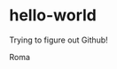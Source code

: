 # hello-world
<!DOCTYPE html>
<html>
  <head>
    Trying to figure out Github!
    <body>
      <p>Roma </p>
      
